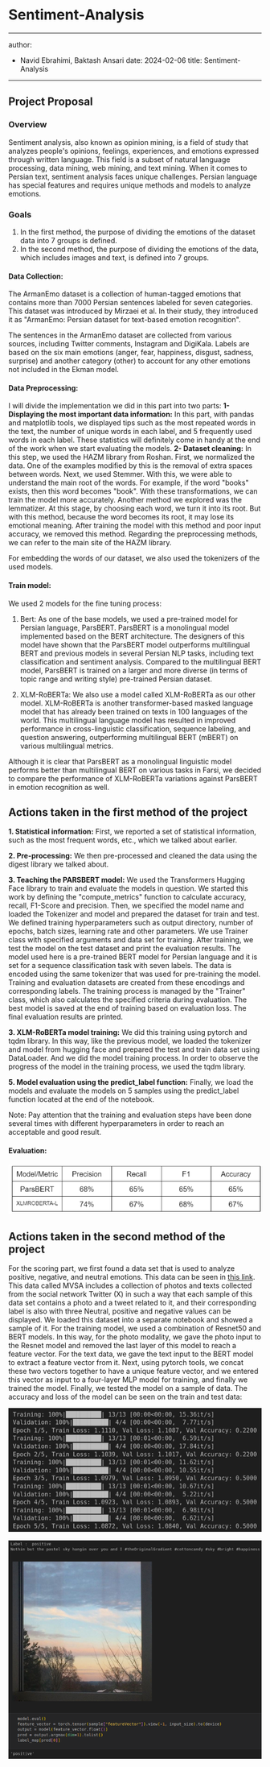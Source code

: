 # Sentiment-Analysis

---
author:
- Navid Ebrahimi, Baktash Ansari
date: 2024-02-06
title: Sentiment-Analysis
---

## Project Proposal

### Overview
Sentiment analysis, also known as opinion mining, is a field of study that analyzes people's opinions, feelings, experiences, and emotions expressed through written language. This field is a subset of natural language processing, data mining, web mining, and text mining.
When it comes to Persian text, sentiment analysis faces unique challenges. Persian language has special features and requires unique methods and models to analyze emotions.

### Goals
1. In the first method, the purpose of dividing the emotions of the dataset data into 7 groups is defined.
2. In the second method, the purpose of dividing the emotions of the data, which includes images and text, is defined into 7 groups.

#### Data Collection:
The ArmanEmo dataset is a collection of human-tagged emotions that contains more than 7000 Persian sentences labeled for seven categories. This dataset was introduced by Mirzaei et al. In their study, they introduced it as "ArmanEmo: Persian dataset for text-based emotion recognition".

The sentences in the ArmanEmo dataset are collected from various sources, including Twitter comments, Instagram and DigiKala. Labels are based on the six main emotions (anger, fear, happiness, disgust, sadness, surprise) and another category (other) to account for any other emotions not included in the Ekman model.

#### Data Preprocessing:
I will divide the implementation we did in this part into two parts:
**1- Displaying the most important data information:** In this part, with pandas and matplotlib tools, we displayed tips such as the most repeated words in the text, the number of unique words in each label, and 5 frequently used words in each label. These statistics will definitely come in handy at the end of the work when we start evaluating the models.
**2- Dataset cleaning:** In this step, we used the HAZM library from Roshan. First, we normalized the data. One of the examples modified by this is the removal of extra spaces between words. Next, we used Stemmer. With this, we were able to understand the main root of the words. For example, if the word "books" exists, then this word becomes "book". With these transformations, we can train the model more accurately.
Another method we explored was the lemmatizer. At this stage, by choosing each word, we turn it into its root. But with this method, because the word becomes its root, it may lose its emotional meaning. After training the model with this method and poor input accuracy, we removed this method. Regarding the preprocessing methods, we can refer to the main site of the HAZM library.

For embedding the words of our dataset, we also used the tokenizers of the used models.

#### Train model:
We used 2 models for the fine tuning process:

1. Bert:
As one of the base models, we used a pre-trained model for Persian language, ParsBERT. ParsBERT is a monolingual model implemented based on the BERT architecture. The designers of this model have shown that the ParsBERT model outperforms multilingual BERT and previous models in several Persian NLP tasks, including text classification and sentiment analysis. Compared to the multilingual BERT model, ParsBERT is trained on a larger and more diverse (in terms of topic range and writing style) pre-trained Persian dataset.

2. XLM-RoBERTa:
We also use a model called XLM-RoBERTa as our other model. XLM-RoBERTa is another transformer-based masked language model that has already been trained on texts in 100 languages of the world. This multilingual language model has resulted in improved performance in cross-linguistic classification, sequence labeling, and question answering, outperforming multilingual BERT (mBERT) on various multilingual metrics.

Although it is clear that ParsBERT as a monolingual linguistic model performs better than multilingual BERT on various tasks in Farsi, we decided to compare the performance of XLM-RoBERTa variations against ParsBERT in emotion recognition as well.

## Actions taken in the first method of the project
**1. Statistical information:** First, we reported a set of statistical information, such as the most frequent words, etc., which we talked about earlier.

**2. Pre-processing:** We then pre-processed and cleaned the data using the digest library we talked about.

**3. Teaching the PARSBERT model:**
We used the Transformers Hugging Face library to train and evaluate the models in question. We started this work by defining the "compute_metrics" function to calculate accuracy, recall, F1-Score and precision. Then, we specified the model name and loaded the Tokenizer and model and prepared the dataset for train and test. We defined training hyperparameters such as output directory, number of epochs, batch sizes, learning rate and other parameters.
We use Trainer class with specified arguments and data set for training. After training, we test the model on the test dataset and print the evaluation results. The model used here is a pre-trained BERT model for Persian language and it is set for a sequence classification task with seven labels. The data is encoded using the same tokenizer that was used for pre-training the model. Training and evaluation datasets are created from these encodings and corresponding labels. The training process is managed by the "Trainer" class, which also calculates the specified criteria during evaluation. The best model is saved at the end of training based on evaluation loss. The final evaluation results are printed.

**3. XLM-RoBERTa model training:**
We did this training using pytorch and tqdm library. In this way, like the previous model, we loaded the tokenizer and model from hugging face and prepared the test and train data set using DataLoader. And we did the model training process. In order to observe the progress of the model in the training process, we used the tqdm library.

**5. Model evaluation using the predict_label function:**
Finally, we load the models and evaluate the models on 5 samples using the predict_label function located at the end of the notebook.

Note: Pay attention that the training and evaluation steps have been done several times with different hyperparameters in order to reach an acceptable and good result.

#### Evaluation:
![header_img](
.\images\firstMethod_Evaluation.png)


## Actions taken in the second method of the project
For the scoring part, we first found a data set that is used to analyze positive, negative, and neutral emotions. This data can be seen in [this link](https://mcrlab.net/research/mvsa-sentiment-analysis-on-multi-view-social-data/). This data called MVSA includes a collection of photos and texts collected from the social network Twitter (X) in such a way that each sample of this data set contains a photo and a tweet related to it, and their corresponding label is also with three Neutral, positive and negative values can be displayed. We loaded this dataset into a separate notebook and showed a sample of it. For the training model, we used a combination of Resnet50 and BERT models. In this way, for the photo modality, we gave the photo input to the Resnet model and removed the last layer of this model to reach a feature vector. For the text data, we gave the text input to the BERT model to extract a feature vector from it. Next, using pytorch tools, we concat these two vectors together to have a unique feature vector, and we entered this vector as input to a four-layer MLP model for training, and finally we trained the model. Finally, we tested the model on a sample of data.
The accuracy and loss of the model can be seen on the train and test data:

![header_img](
.\images\secondMethod_Evaluation.png)

![header_img](
.\images\secondMethod_Evaluation2.png)
